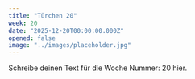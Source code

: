 ```yaml
---
title: "Türchen 20"
week: 20
date: "2025-12-20T00:00:00.000Z"
opened: false
image: "../images/placeholder.jpg"
---
```


Schreibe deinen Text für die Woche Nummer: 20 hier.
